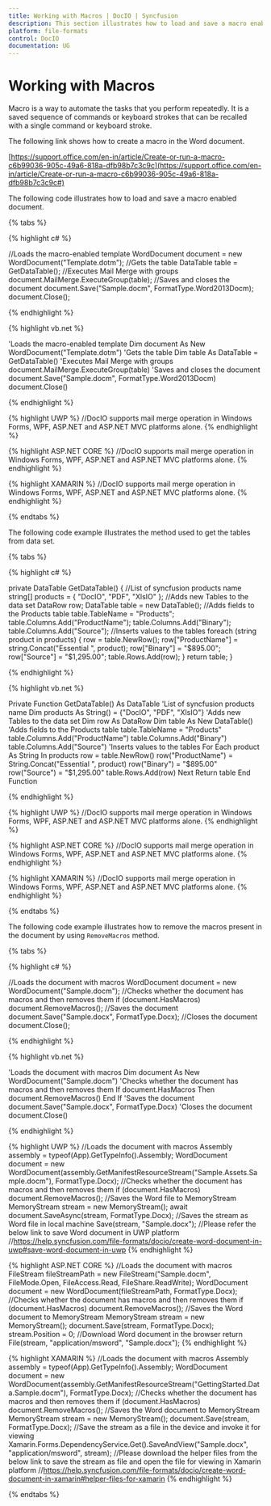 ```yaml
---
title: Working with Macros | DocIO | Syncfusion
description: This section illustrates how to load and save a macro enabled documents
platform: file-formats
control: DocIO
documentation: UG
---
```

# Working with Macros

Macro is a way to automate the tasks that you perform repeatedly. It is a saved sequence of commands or keyboard strokes that can be recalled with a single command or keyboard stroke. 

The following link shows how to create a macro in the Word document.

[https://support.office.com/en-in/article/Create-or-run-a-macro-c6b99036-905c-49a6-818a-dfb98b7c3c9c](https://support.office.com/en-in/article/Create-or-run-a-macro-c6b99036-905c-49a6-818a-dfb98b7c3c9c#)

The following code illustrates how to load and save a macro enabled document.

{% tabs %}  

{% highlight c# %}

//Loads the macro-enabled template
WordDocument document = new WordDocument("Template.dotm");
//Gets the table
DataTable table = GetDataTable();
//Executes Mail Merge with groups
document.MailMerge.ExecuteGroup(table);
//Saves and closes the document
document.Save("Sample.docm", FormatType.Word2013Docm);
document.Close();

{% endhighlight %}

{% highlight vb.net %}

'Loads the macro-enabled template
Dim document As New WordDocument("Template.dotm")
'Gets the table
Dim table As DataTable = GetDataTable()
'Executes Mail Merge with groups
document.MailMerge.ExecuteGroup(table)
'Saves and closes the document
document.Save("Sample.docm", FormatType.Word2013Docm)
document.Close()

{% endhighlight %}

{% highlight UWP %}
//DocIO supports mail merge operation in Windows Forms, WPF, ASP.NET and ASP.NET MVC platforms alone.
{% endhighlight %}

{% highlight ASP.NET CORE %}
//DocIO supports mail merge operation in Windows Forms, WPF, ASP.NET and ASP.NET MVC platforms alone.
{% endhighlight %}

{% highlight XAMARIN %}
//DocIO supports mail merge operation in Windows Forms, WPF, ASP.NET and ASP.NET MVC platforms alone.
{% endhighlight %}

{% endtabs %}  

The following code example illustrates the method used to get the tables from data set.

{% tabs %}  

{% highlight c# %}

private DataTable GetDataTable()
{
	//List of syncfusion products name
	string[] products = { "DocIO", "PDF", "XlsIO" };
	//Adds new Tables to the data set
	DataRow row;
	DataTable table = new DataTable();
	//Adds fields to the Products table
	table.TableName = "Products";
	table.Columns.Add("ProductName");
	table.Columns.Add("Binary");
	table.Columns.Add("Source");
	//Inserts values to the tables
	foreach (string product in products)
	{
		row = table.NewRow();
		row["ProductName"] = string.Concat("Essential ", product);
		row["Binary"] = "$895.00";
		row["Source"] = "$1,295.00";
		table.Rows.Add(row);
	}
	return table;
}

{% endhighlight %}

{% highlight vb.net %}

Private Function GetDataTable() As DataTable
	'List of syncfusion products name
	Dim products As String() = {"DocIO", "PDF", "XlsIO"}
	'Adds new Tables to the data set
	Dim row As DataRow
	Dim table As New DataTable()
	'Adds fields to the Products table
	table.TableName = "Products"
	table.Columns.Add("ProductName")
	table.Columns.Add("Binary")
	table.Columns.Add("Source")
	'Inserts values to the tables
	For Each product As String In products
		row = table.NewRow()
		row("ProductName") = String.Concat("Essential ", product)
		row("Binary") = "$895.00"
		row("Source") = "$1,295.00"
		table.Rows.Add(row)
	Next
	Return table
End Function 

{% endhighlight %}

{% highlight UWP %}
//DocIO supports mail merge operation in Windows Forms, WPF, ASP.NET and ASP.NET MVC platforms alone.
{% endhighlight %}

{% highlight ASP.NET CORE %}
//DocIO supports mail merge operation in Windows Forms, WPF, ASP.NET and ASP.NET MVC platforms alone.
{% endhighlight %}

{% highlight XAMARIN %}
//DocIO supports mail merge operation in Windows Forms, WPF, ASP.NET and ASP.NET MVC platforms alone.
{% endhighlight %} 

{% endtabs %} 

The following code example illustrates how to remove the macros present in the document by using `RemoveMacros` method.

{% tabs %}  

{% highlight c# %}

//Loads the document with macros
WordDocument document = new WordDocument("Sample.docm");
//Checks whether the document has macros and then removes them
if (document.HasMacros)
	document.RemoveMacros();
//Saves the document
document.Save("Sample.docx", FormatType.Docx);
//Closes the document
document.Close();

{% endhighlight %}

{% highlight vb.net %}

'Loads the document with macros
Dim document As New WordDocument("Sample.docm")
'Checks whether the document has macros and then removes them
If document.HasMacros Then
	document.RemoveMacros()
End If
'Saves the document
document.Save("Sample.docx", FormatType.Docx)
'Closes the document
document.Close()

{% endhighlight %}

{% highlight UWP %}
//Loads the document with macros
Assembly assembly = typeof(App).GetTypeInfo().Assembly;
WordDocument document = new WordDocument(assembly.GetManifestResourceStream("Sample.Assets.Sample.docm"), FormatType.Docx);
//Checks whether the document has macros and then removes them
if (document.HasMacros)
	document.RemoveMacros();
//Saves the Word file to MemoryStream
MemoryStream stream = new MemoryStream();
await document.SaveAsync(stream, FormatType.Docx);
//Saves the stream as Word file in local machine
Save(stream, "Sample.docx");
//Please refer the below link to save Word document in UWP platform
//https://help.syncfusion.com/file-formats/docio/create-word-document-in-uwp#save-word-document-in-uwp
{% endhighlight %}

{% highlight ASP.NET CORE %}
//Loads the document with macros
FileStream fileStreamPath = new FileStream("Sample.docm", FileMode.Open, FileAccess.Read, FileShare.ReadWrite);
WordDocument document = new WordDocument(fileStreamPath, FormatType.Docx);
//Checks whether the document has macros and then removes them
if (document.HasMacros)
	document.RemoveMacros();
//Saves the Word document to MemoryStream
MemoryStream stream = new MemoryStream();
document.Save(stream, FormatType.Docx);
stream.Position = 0;
//Download Word document in the browser
return File(stream, "application/msword", "Sample.docx");
{% endhighlight %}

{% highlight XAMARIN %}
//Loads the document with macros
Assembly assembly = typeof(App).GetTypeInfo().Assembly;
WordDocument document = new WordDocument(assembly.GetManifestResourceStream("GettingStarted.Data.Sample.docm"), FormatType.Docx);
//Checks whether the document has macros and then removes them
if (document.HasMacros)
	document.RemoveMacros();
//Saves the Word document to  MemoryStream
MemoryStream stream = new MemoryStream();
document.Save(stream, FormatType.Docx);
//Save the stream as a file in the device and invoke it for viewing
Xamarin.Forms.DependencyService.Get<ISave>().SaveAndView("Sample.docx", "application/msword", stream);
//Please download the helper files from the below link to save the stream as file and open the file for viewing in Xamarin platform
//https://help.syncfusion.com/file-formats/docio/create-word-document-in-xamarin#helper-files-for-xamarin
{% endhighlight %}

{% endtabs %}  